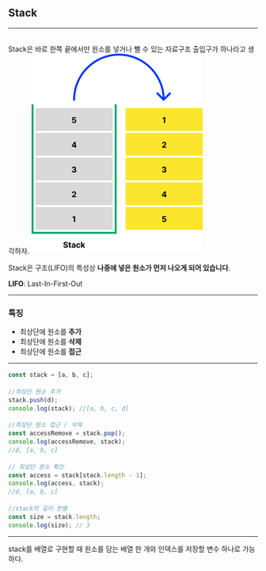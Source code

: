 <!-- @format -->

## Stack

---

<br/>
Stack은 바로 한쪽 끝에서만 원소를 넣거나 뺄 수 있는 자료구조
출입구가 하나라고 생각하자.

<img src="./images/Stack.png">

Stack은 구조(LIFO)의 특성상 **나중에 넣은 원소가 먼저 나오게 되어 있습니다**.

**LIFO**: Last-In-First-Out

---

### 특징

- 최상단에 원소를 **추가**
- 최상단에 원소를 **삭제**
- 최상단에 원소를 **접근**

---

```js
const stack = [a, b, c];

//최상단 원소 추가
stack.push(d);
console.log(stack); //[a, b, c, d]

//최상단 원소 접근 / 삭제
const accessRemove = stack.pop();
console.log(accessRemove, stack);
//d, [a, b, c]

// 최상단 원소 확인
const access = stack[stack.length - 1];
console.log(access, stack);
//d, [a, b, c]

//stack의 길이 판별
const size = stack.length;
console.log(size); // 3
```

---

stack를 배열로 구현할 때
원소를 담는 배열 한 개와 인덱스를 저장할 변수 하나로 가능하다.
